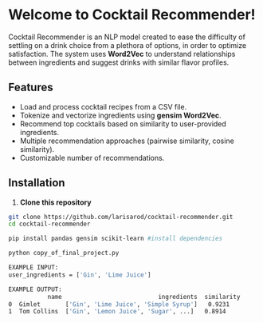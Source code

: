 # Welcome to Cocktail Recommender! 

Cocktail Recommender is an NLP model created to ease the difficulty of settling on a drink choice from a plethora of options, in order to optimize satisfaction. 
The system uses **Word2Vec** to understand relationships between ingredients and suggest drinks with similar flavor profiles.

## Features
- Load and process cocktail recipes from a CSV file.
- Tokenize and vectorize ingredients using **gensim Word2Vec**.
- Recommend top cocktails based on similarity to user-provided ingredients.
- Multiple recommendation approaches (pairwise similarity, cosine similarity).
- Customizable number of recommendations.

## Installation

1. **Clone this repository**
```bash
git clone https://github.com/larisarod/cocktail-recommender.git
cd cocktail-recommender

pip install pandas gensim scikit-learn #install dependencies

python copy_of_final_project.py

EXAMPLE INPUT:
user_ingredients = ['Gin', 'Lime Juice']

EXAMPLE OUTPUT:
           name                           ingredients  similarity
0  Gimlet       ['Gin', 'Lime Juice', 'Simple Syrup']   0.9231
1  Tom Collins  ['Gin', 'Lemon Juice', 'Sugar', ...]   0.8914
